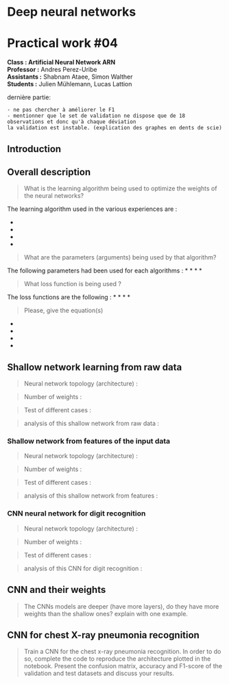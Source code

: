 # **Deep neural networks**
# **Practical work #04**

**Class : Artificial Neural Network ARN**<br>
**Professor :** Andres Perez-Uribe <br>
**Assistants :** Shabnam Ataee, Simon Walther <br>
**Students :** Julien Mühlemann, Lucas Lattion



dernière partie:
```
- ne pas chercher à améliorer le F1
- mentionner que le set de validation ne dispose que de 18 observations et donc qu'à chaque déviation
la validation est instable. (explication des graphes en dents de scie)
```
## Introduction




## Overall description
> What is the learning algorithm being used to optimize the weights of the neural networks?

The learning algorithm used in the various experiences are :

*
*
*
*

> What are the parameters (arguments) being used by that algorithm?

The following parameters had been used for each algorithms :
*
*
*
*


> What loss function is being used ?

The loss functions are the following :
*
*
*
*

> Please, give the equation(s)

*
*
*
*

## Shallow network learning from raw data

> Neural network topology (architecture) :


> Number of weights :


> Test of different cases :




> analysis of this shallow network from raw data :


### Shallow network from features of the input data

> Neural network topology (architecture) :


> Number of weights :


> Test of different cases :




> analysis of this shallow network from features :


### CNN neural network for digit recognition

> Neural network topology (architecture) :


> Number of weights :


> Test of different cases :



> analysis of this CNN for digit recognition :


## CNN and their weights

> The CNNs models are deeper (have more layers), do they have more weights than the
> shallow ones? explain with one example.


## CNN for chest X-ray pneumonia recognition

> Train a CNN for the chest x-ray pneumonia recognition. In order to do so, complete the
> code to reproduce the architecture plotted in the notebook. Present the confusion matrix,
> accuracy and F1-score of the validation and test datasets and discuss your results.